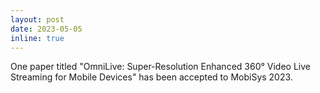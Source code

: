 ```yaml
---
layout: post
date: 2023-05-05
inline: true
---
```


One paper titled "OmniLive: Super-Resolution Enhanced 360° Video Live Streaming for Mobile Devices" has been accepted to MobiSys 2023.

